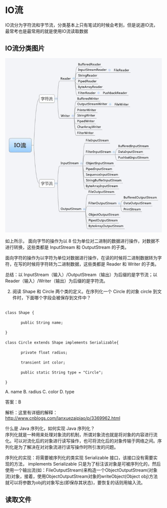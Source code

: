 # IO流  

IO流分为字符流和字节流，分类基本上只有笔试的时候会考到，但是说道IO流，最常考也是最常用的就是使用IO流读取数据

## IO流分类图片
![IO](image/IO流分类.jpg)  

如上所示，
面向字节的操作为以 8 位为单位对二进制的数据进行操作，对数据不进行转换，这些类都是 InputStream 和 OutputStream 的子类。

面向字符的操作为以字符为单位对数据进行操作，在读的时候将二进制数据转为字符，在写的时候将字符转为二进制数据，这些类都是 Reader 和 Writer 的子类。

总结：以 InputStream（输入）/OutputStream（输出）为后缀的是字节流；以Reader（输入）/Writer（输出）为后缀的是字符流。

2. 阅读 Shape 和 Circle 两个类的定义。在序列化一个 Circle 的对象 circle 到文件时，下面哪个字段会被保存到文件中？
<pre><code>
class Shape {

       public String name;

}

class Circle extends Shape implements Serializable{

       private float radius;

       transient int color;

       public static String type = "Circle";

}</code></pre>
A. name B. radius C. color D. type

答案：B

解析：这里有详细的解释：http://www.cnblogs.com/lanxuezaipiao/p/3369962.html

什么是 Java 序列化，如何实现 Java 序列化？  
序列化就是一种用来处理对象流的机制，所谓对象流也就是将对象的内容进行流化。可以对流化后的对象进行读写操作，也可将流化后的对象传输于网络之间。序列化是为了解决在对对象流进行读写操作时所引发的问题。

序列化的实现：将需要被序列化的类实现 Serializable 接口，该接口没有需要实现的方法， implements Serializable 只是为了标注该对象是可被序列化的，然后使用一个输出流(如：FileOutputStream)来构造一个ObjectOutputStream(对象流)对象，接着，使用ObjectOutputStream对象的writeObject(Object obj)方法就可以将参数为obj的对象写出(即保存其状态)，要恢复的话则用输入流。

## 读取文件